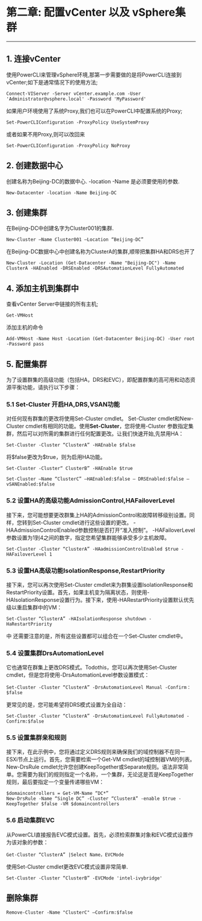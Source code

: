 # 第二章: 配置vCenter 以及 vSphere集群
***

## 1. 连接vCenter
使用PowerCLI来管理vSphere环境,那第一步需要做的是将PowerCLI连接到vCenter;如下是通常情况下的使用方法;
```
Connect-VIServer -Server vCenter.example.com -User 'Administrator@vsphere.local' -Password 'MyPassword'
```   

如果用户环境使用了系统Proxy,我们也可以在PowerCLI中配置系统的Proxy;
```
Set-PowerCLIConfiguration -ProxyPolicy UseSystemProxy
```  
或者如果不用Proxy,则可以改回来
```   
Set-PowerCLIConfiguration -ProxyPolicy NoProxy
```   


## 2. 创建数据中心
创建名称为Beijing-DC的数据中心.
-location -Name 是必须要使用的参数.
```   
New-Datacenter -location -Name Beijing-DC
```  

## 3. 创建集群
在Beijing-DC中创建名字为Cluster001的集群.
```
New-Cluster –Name Cluster001 –Location “Beijing-DC”
```

在Beijing-DC数据中心中创建名称为ClusterA的集群,顺带把集群HA和DRS也开了
```
New-Cluster -Location (Get-Datacenter -Name "Beijing-DC") -Name ClusterA -HAEnabled -DRSEnabled -DRSAutomationLevel FullyAutomated
```   

## 4. 添加主机到集群中
查看vCenter Server中链接的所有主机;
```
Get-VMHost
```
添加主机的命令
```
Add-VMHost -Name Host -Location (Get-Datacenter Beijing-DC) -User root -Password pass
```


## 5. 配置集群
为了设置群集的高级功能（包括HA，DRS和EVC），即配置群集的高可用和动态资源平衡功能，请执行以下步骤：
### 5.1 Set-Cluster 开启HA,DRS,VSAN功能
对任何现有群集的更改将使用Set-Cluster cmdlet。 Set-Cluster cmdlet和New-Cluster cmdlet有相同的功能。使用**Set-Cluster**，您将使用-Cluster 参数指定集群，然后可以对所需的集群进行任何配置更改。让我们快速开始,先禁用HA：
```
Set-Cluster -Cluster “ClusterA” -HAEnable $false
```
将\$false更改为$true，则为启用HA功能。
```
Set-Cluster -Cluster“ ClusterB” -HAEnable $true
```
```
Set-Cluster –Name “ClusterC” –HAEnabled:$false – DRSEnabled:$false –vSANEnabled:$false
```

### 5.2 设置HA的高级功能AdmissionControl,HAFailoverLevel
接下来，您可能想要更改群集上HA的AdmissionControl和故障转移级别设置。同样，您转到Set-Cluster cmdlet进行这些设置的更改。 -HAAdmissionControlEnabled参数控制是否打开“准入控制”。 -HAFailoverLevel参数设置为1到4之间的数字，指定您希望集群能够承受多少主机故障。
```
Set-Cluster -Cluster “ClusterA” -HAadmissionControlEnabled $true -HAFailoverLevel 1
```

### 5.3 设置HA高级功能IsolationResponse,RestartPriority
接下来，您可以再次使用Set-Cluster cmdlet来为群集设置IsolationResponse和RestartPriority设置。首先，如果主机变为隔离状态，则使用-HAIsolationResponse设置行为。接下来，使用-HARestartPriority设置默认优先级以重启集群中的VM：
```
Set-Cluster “ClusterA” -HAIsolationResponse shutdown -HaRestartPriority
```
中
还需要注意的是，所有这些设置都可以组合在一个Set-Cluster cmdlet中。

### 5.4 设置集群DrsAutomationLevel
它也通常在群集上更改DRS模式。Todothis，您可以再次使用Set-Cluster cmdlet，但是您将使用-DrsAutomationLevel参数设置模式：
```
Set-Cluster -Cluster “ClusterA” -DrsAutomationLevel Manual -Confirm：$false
```

更常见的是，您可能希望将DRS模式设置为全自动：
```
Set-Cluster -Cluster “ClusterA” -DrsAutomationLevel FullyAutomated -Confirm:$false
``` 

### 5.5 设置集群亲和规则
接下来，在此示例中，您将通过定义DRS规则来确保我们的域控制器不在同一ESXi节点上运行。首先，您需要检索一个Get-VM cmdlet的域控制器VM的列表。 New-DrsRule cmdlet允许您创建KeepTogether或Separate规则。语法非常简单。您需要为我们的规则指定一个名称，一个集群，无论这是否是KeepTogether规则，最后要指定一个变量传递哪些VM：
```
$domaincontrollers = Get-VM-Name “DC*”
New-DrsRule -Name “Single DC” -Cluster “ClusterA” -enable $true -KeepTogether $false -VM $domaincontrollers
```

### 5.6 启动集群EVC
从PowerCLI直接报告EVC模​​式设置。首先，必须检索群集对象和EVC模式设置作为该对象的参数：
```
Get-Cluster “ClusterA” |Select Name，EVCMode
```

使用Set-Cluster cmdlet更改EVC模式设置非常简单.
```
Set-Cluster -Cluster “ClusterB” -EVCMode 'intel-ivybridge'
```

## 删除集群
```
Remove-Cluster -Name "ClusterC" –Confirm:$false
```


